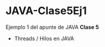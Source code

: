 # JAVA-Clase5Ej1

<p>Ejemplo 1 del apunte de JAVA <b>Clase 5</b> </p>
<ul>
  <li> Threads / Hilos en JAVA</li>
</ul>
